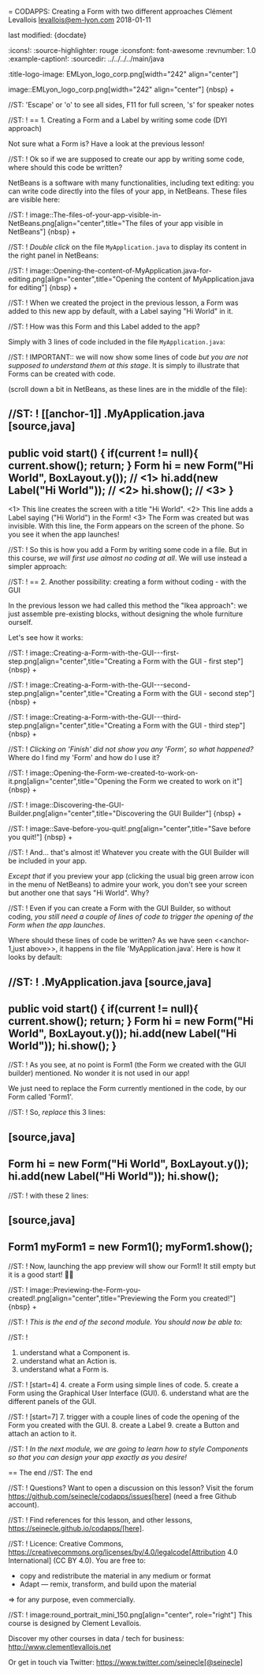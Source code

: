 = CODAPPS: Creating a Form with two different approaches
Clément Levallois <levallois@em-lyon.com>
2018-01-11

last modified: {docdate}

:icons!:
:source-highlighter: rouge
:iconsfont:   font-awesome
:revnumber: 1.0
:example-caption!:
:sourcedir: ../../../../main/java


:title-logo-image: EMLyon_logo_corp.png[width="242" align="center"]

image::EMLyon_logo_corp.png[width="242" align="center"]
{nbsp} +

//ST: 'Escape' or 'o' to see all sides, F11 for full screen, 's' for speaker notes


//ST: !
== 1. Creating a Form and a Label by writing some code (DYI approach)

Not sure what a Form is? Have a look at the previous lesson!

//ST: !
Ok so if we are supposed to create our app by writing some code, where should this code be written?

NetBeans is a software with many functionalities, including text editing: you can write code directly into the files of your app, in NetBeans. These files are visible here:

//ST: !
image::The-files-of-your-app-visible-in-NetBeans.png[align="center",title="The files of your app visible in NetBeans"]
{nbsp} +

//ST: !
*Double click* on the file `MyApplication.java` to display its content in the right panel in NetBeans:

//ST: !
image::Opening-the-content-of-MyApplication.java-for-editing.png[align="center",title="Opening the content of MyApplication.java for editing"]
{nbsp} +

//ST: !
When we created the project in the previous lesson, a Form was added to this new app by default, with a Label saying "Hi World" in it.

//ST: !
How was this Form and this Label added to the app?

Simply with 3 lines of code included in the file `MyApplication.java`:

//ST: !
IMPORTANT:: we will now show some lines of code *but you are not supposed to understand them at this stage*. It is simply to illustrate that Forms can be created with code.

(scroll down a bit in NetBeans, as these lines are in the middle of the file):


//ST: !
[[anchor-1]]
.MyApplication.java
[source,java]
----
public void start() {
    if(current != null){
        current.show();
        return;
    }
    Form hi = new Form("Hi World", BoxLayout.y()); // <1>
    hi.add(new Label("Hi World")); // <2>
    hi.show(); // <3>
}
----
<1> This line creates the screen with a title "Hi World".
<2> This line adds a Label saying ("Hi World") in the Form!
<3> The Form was created but was invisible. With this line, the Form appears on the screen of the phone. So you see it when the app launches!


//ST: !
So this is how you add a Form by writing some code in a file. But in this course, *we will first use almost no coding at all*. We will use instead a simpler approach:

//ST: !
== 2. Another possibility: creating a form without coding - with the GUI

In the previous lesson we had called this method the "Ikea approach": we just assemble pre-existing blocks, without designing the whole furniture ourself.

Let's see how it works:

//ST: !
image::Creating-a-Form-with-the-GUI---first-step.png[align="center",title="Creating a Form with the GUI - first step"]
{nbsp} +

//ST: !
image::Creating-a-Form-with-the-GUI---second-step.png[align="center",title="Creating a Form with the GUI - second step"]
{nbsp} +

//ST: !
image::Creating-a-Form-with-the-GUI---third-step.png[align="center",title="Creating a Form with the GUI - third step"]
{nbsp} +

//ST: !
*Clicking on 'Finish' did not show you any 'Form', so what happened?* Where do I find my 'Form' and how do I use it?

//ST: !
image::Opening-the-Form-we-created-to-work-on-it.png[align="center",title="Opening the Form we created to work on it"]
{nbsp} +

//ST: !
image::Discovering-the-GUI-Builder.png[align="center",title="Discovering the GUI Builder"]
{nbsp} +

//ST: !
image::Save-before-you-quit!.png[align="center",title="Save before you quit!"]
{nbsp} +

//ST: !
And... that's almost it! Whatever you create with the GUI Builder will be included in your app.

*Except that* if you preview your app (clicking the usual big green arrow icon in the menu of NetBeans) to admire your work, you don't see your screen but another one that says "Hi World". Why?

//ST: !
Even if you can create a Form with the GUI Builder, so without coding, *you still need a couple of lines of code to trigger the opening of the Form when the app launches*.

Where should these lines of code be written? As we have seen <<anchor-1,just above>>, it happens in the file 'MyApplication.java'. Here is how it looks by default:

//ST: !
.MyApplication.java
[source,java]
----
public void start() {
    if(current != null){
        current.show();
        return;
    }
    Form hi = new Form("Hi World", BoxLayout.y());
    hi.add(new Label("Hi World"));
    hi.show();
}
----

//ST: !
As you see, at no point is Form1 (the Form we created with the GUI builder) mentioned. No wonder it is not used in our app!

We just need to replace the Form currently mentioned in the code, by our Form called 'Form1'.

//ST: !
So, *replace* this 3 lines:

[source,java]
----
Form hi = new Form("Hi World", BoxLayout.y());
hi.add(new Label("Hi World"));
hi.show();
----

//ST: !
with these 2 lines:

[source,java]
----
Form1 myForm1 = new Form1();
myForm1.show();
----

//ST: !
Now, launching the app preview will show our Form1! It still empty but it is a good start! 🎉🎉

//ST: !
image::Previewing-the-Form-you-created!.png[align="center",title="Previewing the Form you created!"]
{nbsp} +





//ST: !
*This is the end of the second module. You should now be able to:*

//ST: !
1. understand what a Component is.
2. understand what an Action is.
3. understand what a Form is.

//ST: !
[start=4]
4. create a Form using simple lines of code.
5. create a Form using the Graphical User Interface (GUI).
6. understand what are the different panels of the GUI.

//ST: !
[start=7]
7. trigger with a couple lines of code the opening of the Form you created with the GUI.
8. create a Label
9. create a Button and attach an action to it.

//ST: !
*In the next module, we are going to learn how to style Components so that you can design your app exactly as you desire!*

== The end
//ST: The end

//ST: !
Questions? Want to open a discussion on this lesson? Visit the forum https://github.com/seinecle/codapps/issues[here] (need a free Github account).

//ST: !
Find references for this lesson, and other lessons, https://seinecle.github.io/codapps/[here].

//ST: !
Licence: Creative Commons, https://creativecommons.org/licenses/by/4.0/legalcode[Attribution 4.0 International] (CC BY 4.0).
You are free to:

- copy and redistribute the material in any medium or format
- Adapt — remix, transform, and build upon the material

=> for any purpose, even commercially.

//ST: !
image:round_portrait_mini_150.png[align="center", role="right"]
This course is designed by Clement Levallois.

Discover my other courses in data / tech for business: http://www.clementlevallois.net

Or get in touch via Twitter: https://www.twitter.com/seinecle[@seinecle]
